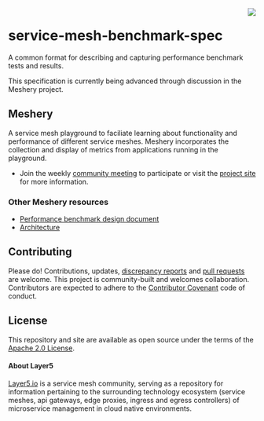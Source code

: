 <img align="right" src="https://layer5.io/assets/images/cube-sh-small.png" />

# service-mesh-benchmark-spec
A common format for describing and capturing performance benchmark tests and results.

This specification is currently being advanced through discussion in the Meshery project.

## Meshery

A service mesh playground to faciliate learning about functionality and performance of different service meshes. Meshery incorporates the collection and display of metrics from applications running in the playground.

- Join the weekly [community meeting](https://layer5.io/assets/projects/meshery/Meshery-Community-Meeting.ics) to participate or visit the [project site](https://layer5.io/meshery) for more information.

### Other Meshery resources
- [Performance benchmark design document](https://docs.google.com/document/d/1nV8TunLmVC8j5cBELT42YfEXYmhG3ZqFtHxeG3-w9t0/edit?usp=sharing)
- [Architecture](https://docs.google.com/presentation/d/1UbuYMpn-e-mWVYwEASy4dzyZlrSgZX6MUfNtokraT9o/edit?usp=sharing)

## Contributing
Please do! Contributions, updates, [discrepancy reports](/../../issues) and [pull requests](/../../pulls) are welcome. This project is community-built and welcomes collaboration. Contributors are expected to adhere to the [Contributor Covenant](http://contributor-covenant.org) code of conduct.

## License

This repository and site are available as open source under the terms of the [Apache 2.0 License](https://opensource.org/licenses/Apache-2.0).

#### About Layer5
[Layer5.io](https://layer5.io) is a service mesh community, serving as a repository for information pertaining to the surrounding technology ecosystem (service meshes, api gateways, edge proxies, ingress and egress controllers) of microservice management in cloud native environments.
